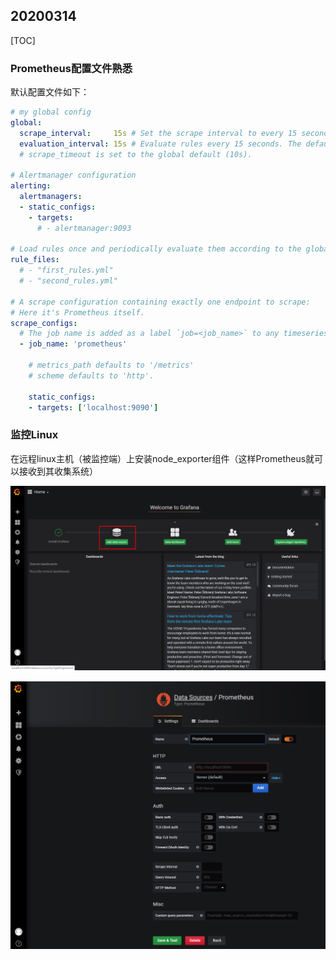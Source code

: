 ## 20200314

[TOC]

### Prometheus配置文件熟悉

默认配置文件如下：

```yaml
# my global config
global:
  scrape_interval:     15s # Set the scrape interval to every 15 seconds. Default is every 1 minute.
  evaluation_interval: 15s # Evaluate rules every 15 seconds. The default is every 1 minute.
  # scrape_timeout is set to the global default (10s).

# Alertmanager configuration
alerting:
  alertmanagers:
  - static_configs:
    - targets:
      # - alertmanager:9093

# Load rules once and periodically evaluate them according to the global 'evaluation_interval'.
rule_files:
  # - "first_rules.yml"
  # - "second_rules.yml"

# A scrape configuration containing exactly one endpoint to scrape:
# Here it's Prometheus itself.
scrape_configs:
  # The job name is added as a label `job=<job_name>` to any timeseries scraped from this config.
  - job_name: 'prometheus'

    # metrics_path defaults to '/metrics'
    # scheme defaults to 'http'.

    static_configs:
    - targets: ['localhost:9090']

```

### 监控Linux

在远程linux主机（被监控端）上安装node_exporter组件（这样Prometheus就可以接收到其收集系统）



![1584271301692](pics/prometheus_20200314/1584271301692.png)



![1584271394175](pics/prometheus_20200314/1584271394175.png)